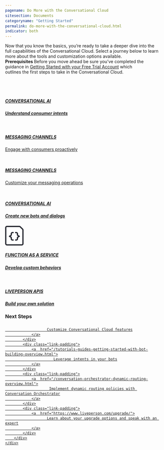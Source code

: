 ```yaml
---
pagename: Do More with the Conversational Cloud
sitesection: Documents
categoryname: "Getting Started"
permalink: do-more-with-the-conversational-cloud.html
indicator: both
---
```


<div class="lp-container">
            <div class="header-paragraph">
       Now that you know the basics, you’re ready to take a deeper dive into the full capabilities of the Conversational Cloud. Select a journey below to learn more about the tools and customization options available.
            </div>
</div>
<div>
    <div class="note" style="width:91%">
    <b> Prerequisites </b> Before you move ahead be sure you’ve completed the guidance in <a href="/getting-started-with-your-free-trial-account.html" alt="Developer guide">Getting Started with your Free Trial Account</a> which outlines the first steps to take in the Conversational Cloud.
  </div>
</div>

<div class="card-container" style="margin-top:40px;">
        <a class="welcome-card"  href="https://knowledge.liveperson.com/getting-started-getting-started-with-intents.html">
        <img class="container-image" src="img/ic_robot.svg" alt=""/>
        <h5 class="getstarted-title">CONVERSATIONAL AI </h5>
        <h5 class="getstarted-content ">Understand consumer intents</h5>
        </a>
        <a class="welcome-card" target="_blank" href="https://knowledge.liveperson.com/getting-started-getting-started-with-proactive-messaging.html">
        <img class="container-image" src="img/ic_Facebook.svg" alt=""/>
        <h5 class="getstarted-title">MESSAGING CHANNELS</h5>
        <p class="getstarted-content ">Engage with consumers proactively</p>
        </a>
        <a class="welcome-card" target="_blank" href="https://knowledge.liveperson.com/getting-started-getting-started-with-messaging.html">
        <img class="container-image" src="img/ic_Facebook.svg" alt=""/>
        <h5 class="getstarted-title">MESSAGING CHANNELS</h5>
        <p class="getstarted-content ">Customize your messaging operations</p>
        </a>
        <a class="welcome-card"  href="/tutorials-guides-getting-started-with-bot-building-overview.html">
        <img class="container-image" src="img/ic_robot.svg" alt=""/>
        <h5 class="getstarted-title">CONVERSATIONAL AI </h5>
        <h5 class="getstarted-content ">Create new bots and dialogs</h5>
        </a>
        <a class="welcome-card" target="_blank" href="https://knowledge.liveperson.com/developer-tools-liveperson-functions-overview.html">
        <img class="container-image" src="img/ic_functions.svg" alt=""/>
        <h5 class="getstarted-title">FUNCTION AS A SERVICE</h5>
        <h5 class="getstarted-content ">Develop custom behaviors </h5>
        </a>
        <a class="welcome-card" href="/api-guidelines-accessing-liveperson-apis.html">
        <img class="container-image" src="img/ic_APIs.svg" alt=""/>
        <h5 class="getstarted-title">LIVEPERSON APIS</h5>
        <h5 class="getstarted-content ">Build your own solution</h5>
        </a>
</div>
  <div class="external-link-container">
        <div id="LEFeatures" class="header-lp4-external">
            <h3>Next Steps</h3>
            <div class="link-padding" style="margin-top:24px">
                <a  href="/customizing-the-conversational-cloud.html">

                       Customize Conversational Cloud features
                </a>
            </div>
            <div class="link-padding">
                <a  href="/tutorials-guides-getting-started-with-bot-building-overview.html">
                          Leverage intents in your bots
                </a>
            </div>
            <div class="link-padding">
                <a  href="/conversation-orchestrator-dynamic-routing-overview.html">
                        Implement dynamic routing policies with Conversation Orchestrator
                </a>
            </div>
            <div class="link-padding">
                <a  href="https://www.liveperson.com/upgrade/">
                       Learn about your upgrade options and speak with an expert
                </a>
            </div>
        </div>
    </div>
